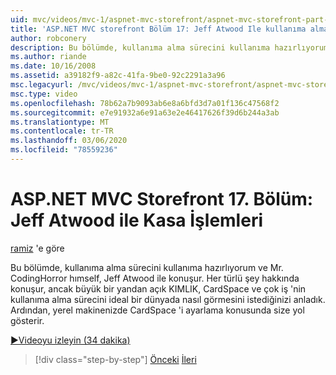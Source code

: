```yaml
---
uid: mvc/videos/mvc-1/aspnet-mvc-storefront/aspnet-mvc-storefront-part-17-checkout-with-jeff-atwood
title: 'ASP.NET MVC storefront Bölüm 17: Jeff Atwood Ile kullanıma alma | Microsoft Docs'
author: robconery
description: Bu bölümde, kullanıma alma sürecini kullanıma hazırlıyorum ve Mr. CodingHorror hımself, Jeff Atwood ile konuşur. Her türlü şey hakkında konuşur ancak genellikle Ope tartıştık...
ms.author: riande
ms.date: 10/16/2008
ms.assetid: a39182f9-a82c-41fa-9be0-92c2291a3a96
msc.legacyurl: /mvc/videos/mvc-1/aspnet-mvc-storefront/aspnet-mvc-storefront-part-17-checkout-with-jeff-atwood
msc.type: video
ms.openlocfilehash: 78b62a7b9093ab6e8a6bfd3d7a01f136c47568f2
ms.sourcegitcommit: e7e91932a6e91a63e2e46417626f39d6b244a3ab
ms.translationtype: MT
ms.contentlocale: tr-TR
ms.lasthandoff: 03/06/2020
ms.locfileid: "78559236"
---
```

# <a name="aspnet-mvc-storefront-part-17-checkout-with-jeff-atwood"></a>ASP.NET MVC Storefront 17. Bölüm: Jeff Atwood ile Kasa İşlemleri

[ramiz](https://github.com/robconery) 'e göre

Bu bölümde, kullanıma alma sürecini kullanıma hazırlıyorum ve Mr. CodingHorror hımself, Jeff Atwood ile konuşur. Her türlü şey hakkında konuşur, ancak büyük bir yandan açık KIMLIK, CardSpace ve çok iş 'nin kullanıma alma sürecini ideal bir dünyada nasıl görmesini istediğinizi anladık. Ardından, yerel makinenizde CardSpace 'i ayarlama konusunda size yol gösterir.

[&#9654;Videoyu izleyin (34 dakika)](https://channel9.msdn.com/Blogs/ASP-NET-Site-Videos/aspnet-mvc-storefront-part-17-checkout-with-jeff-atwood)

> [!div class="step-by-step"]
> [Önceki](aspnet-mvc-storefront-part-16-membership-redo-with-openid.md)
> [İleri](aspnet-mvc-storefront-part-18-creating-an-experience.md)
